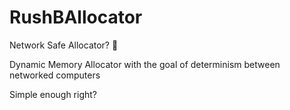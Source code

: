 # RushBAllocator
Network Safe Allocator? 🤔


Dynamic Memory Allocator with the goal of determinism between networked computers

Simple enough right? 
